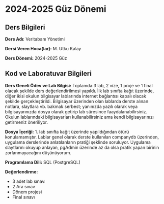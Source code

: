 # 2024-2025 Güz Dönemi

## Ders Bilgileri

**Ders Adı:** Veritabanı Yönetimi

**Dersi Veren Hoca(lar):** M. Utku Kalay

**Ders Dönemi:** 2024-2025 Güz

## Kod ve Laboratuvar Bilgileri

**Ders Geneli Ödev ve Lab Bilgisi:**  Toplamda 3 lab, 2 vize, 1 proje ve 1 final olacak şekilde ders değerlendirilmesi yapıldı. İlk lab sınıfta kağıt üzerinde, diğer ikisi okulun bilgisayar lablarında internet bağlantısı kapalı olacak şekilde gerçekleştirildi. Bilgisayar üzerinden olan lablarda derste alınan notlara, slaytlara vb. bakmak serbest; yanınızda yazılı olarak veya bilgisayarınızda dosya olarak getirip lab süresince faaydalanabilirsiniz. Okulun lablarındaki bilgisayarları kullanabilirsiniz ama kendi bilgisayarınızı getirmeniz öneriliyor. 

**Dosya İçeriği:** 1. lab sınıfta kağıt üzerinde yapıldığından ötürü konulamamıştır.
Lablar genel olarak derste kullanılan companydb üzerinden, uygulama derslerinde anlatılanların pratiği şeklinde soruluyor. Uygulama slaytlarını okuyup anlayan, pgAdmin üzerinde az da olsa pratik yapan birinin zorlanmayacağını düşünüyorum.

**Programlama Dili:** SQL (PostgreSQL)

**Değerlendirme:**

- 3 adet lab sınavı
- 2 Ara sınav
- Dönem projesi
- Final sınavı